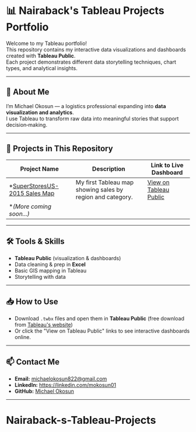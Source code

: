 # 📊 Nairaback's Tableau Projects Portfolio

Welcome to my Tableau portfolio!  
This repository contains my interactive data visualizations and dashboards created with **Tableau Public**.  
Each project demonstrates different data storytelling techniques, chart types, and analytical insights.

---

## 🔹 About Me
I’m Michael Okosun — a logistics professional expanding into **data visualization and analytics**.  
I use Tableau to transform raw data into meaningful stories that support decision‑making.

---

## 📂 Projects in This Repository

| Project Name                                         | Description                                                | Link to Live Dashboard                                |
|------------------------------------------------------|------------------------------------------------------------|-------------------------------------------------------|
| *[SuperStoresUS-2015 Sales Map](World_Sales_Map.twbx)| My first Tableau map showing sales by region and category. | [View on Tableau Public](https://public.tableau.com/) |
| **(More coming soon...)* | | |

---

## 🛠️ Tools & Skills
- **Tableau Public** (visualization & dashboards)
- Data cleaning & prep in **Excel**
- Basic GIS mapping in Tableau
- Storytelling with data

---

## 📥 How to Use
- Download `.twbx` files and open them in **Tableau Public** (free download from [Tableau's website](https://public.tableau.com/))
- Or click the "View on Tableau Public" links to see interactive dashboards online.

---

## 📫 Contact Me
- **Email:** michaelokosun822@gmail.com
- **LinkedIn:** https://linkedin.com/mokosun01
- **GitHub:** [Michael Okosun](https://github.com/MykelNairaback)

---
# Nairaback-s-Tableau-Projects
